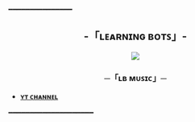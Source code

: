 ━━━━━━━━━━━━━━━

<h2 align="center">
    -「ʟᴇᴀʀɴɪɴɢ ʙᴏᴛꜱ」-
</h2>
<p align="center">
  <img src="https://te.legra.ph/file/7ba8cc6f34e2c3ce6d9fd.jpg">
</p>
</h2>

<h3 align="center">
    ─「ʟʙ ᴍᴜꜱɪᴄ」─
</h3>

- <b>[ʏᴛ ᴄʜᴀɴɴᴇʟ](https://youtube.com/@Learning_Bots) </b>

━━━━━━━━━━━━━━━━━━━━
